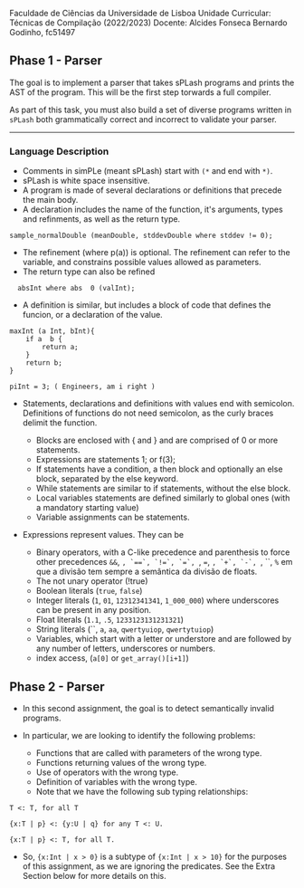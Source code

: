 Faculdade de Ciências da Universidade de Lisboa
Unidade Curricular: Técnicas de Compilação (2022/2023)
Docente: Alcides Fonseca
Bernardo Godinho, fc51497


## Phase 1 - Parser

The goal is to implement a parser that takes sPLash programs and prints the AST of the program. This will be the first step torwards a full compiler.

As part of this task, you must also build a set of diverse programs written in `sPLash` both grammatically correct and incorrect to validate your parser.

----
### Language Description

- Comments in simPLe (meant sPLash) start with `(*` and end with `*)`.
- sPLash is white space insensitive.
- A program is made of several declarations or definitions that precede the main body.
- A declaration includes the name of the function, it's arguments, types and refinments, as well as the return type.

```sPLash
sample_normalDouble (meanDouble, stddevDouble where stddev != 0);
```
- The refinement (where p(a)) is optional. The refinement can refer to the variable, and constrains possible values allowed as parameters.
- The return type can also be refined

```sPLash
  absInt where abs  0 (valInt);  
```

- A definition is similar, but includes a block of code that defines the funcion, or a declaration of the value.

```sPLash
maxInt (a Int, bInt){
    if a  b {
        return a;
    }
    return b;
}

piInt = 3; ( Engineers, am i right )
```

- Statements, declarations and definitions with values end with semicolon. Definitions of functions do not need semicolon, as the curly braces delimit the function.
    - Blocks are enclosed with { and } and are comprised of 0 or more statements.
    - Expressions are statements 1; or f(3);
    - If statements have a condition, a then block and optionally an else block, separated by the else keyword.
    - While statements are similar to if statements, without the else block.
    - Local variables statements are defined similarly to global ones (with a mandatory starting value)
    - Variable assignments can be statements.

- Expressions represent values. They can be
    - Binary operators, with a C-like precedence and parenthesis to force other precedences `&&`, ``, `==`, `!=`, `=`, ``, `=`, ``, `+`, `-`, ``, ``, `%` em que a divisão tem sempre a semântica da divisão de floats.
    - The not unary operator (!true)
    - Boolean literals (`true`, `false`)
    - Integer literals (`1`, `01`, `12312341341`, `1_000_000`) where underscores can be present in any position.
    - Float literals (`1.1`, `.5`, `1233123131231321`)
    - String literals (``, `a`, `aa`, `qwertyuiop`, `qwertytuiop`)
    - Variables, which start with a letter or understore and are followed by any number of letters, underscores or numbers.
    - index access, (`a[0]` or `get_array()[i+1]`)

## Phase 2 - Parser

- In this second assignment, the goal is to detect semantically invalid programs.

- In particular, we are looking to identify the following problems:

    - Functions that are called with parameters of the wrong type.
    - Functions returning values of the wrong type.
    - Use of operators with the wrong type.
    - Definition of variables with the wrong type.
    - Note that we have the following sub typing relationships:

```sPLash
T <: T, for all T
```

```sPLash
{x:T | p} <: {y:U | q} for any T <: U.
```

```sPLash
{x:T | p} <: T, for all T.
```

- So, `{x:Int | x > 0}` is a subtype of `{x:Int | x > 10}` for the purposes of this assignment, as we are ignoring the predicates. See the Extra Section below for more details on this.
